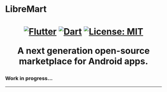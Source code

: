 <p align="center">
<h1>LibreMart<h1/>
</p>

<p align="center">
<a href="https://flutter.dev/"><img src="https://img.shields.io/badge/Flutter-%2302569B.svg?style=flat&logo=Flutter&logoColor=white" alt="Flutter"></a>
<a href="https://http://dart.dev/"><img src="https://img.shields.io/badge/dart-%230175C2.svg?style=flat&logo=dart&logoColor=white" alt="Dart"></a>
<a href="https://opensource.org/licenses/MIT"><img src="https://img.shields.io/badge/license-MIT-purple.svg" alt="License: MIT"></a>
</p>

<p align="center">
A next generation open-source marketplace for Android apps. 
</p>

### Work in progress...
---
